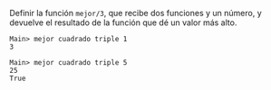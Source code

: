 Definir la función ```mejor/3```, que recibe dos funciones y un número, y devuelve el resultado de 
la función que dé un valor más alto. 

```
Main> mejor cuadrado triple 1
3
```

```
Main> mejor cuadrado triple 5
25
True
```